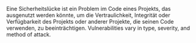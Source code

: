 Eine Sicherheitslücke ist ein Problem im Code eines Projekts, das ausgenutzt werden könnte, um die Vertraulichkeit, Integrität oder Verfügbarkeit des Projekts oder anderer Projekte, die seinen Code verwenden, zu beeinträchtigen. Vulnerabilities vary in type, severity, and method of attack.
